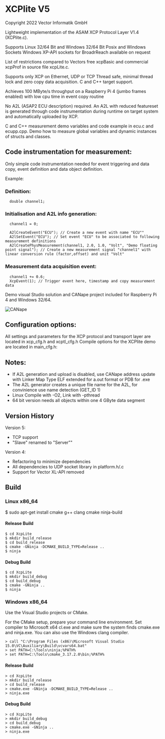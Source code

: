 
# XCPlite V5

Copyright 2022 Vector Informatik GmbH

Lightweight implementation of the ASAM XCP Protocol Layer V1.4 (XCPlite.c).

Supports Linux 32/64 Bit and Windows 32/64 Bit
Posix and Windows Sockets 
Windows XP-API sockets for BroadrReach available on request

List of restrictions compared to Vectors free xcpBasic and commercial xcpProf in source file xcpLite.c.

Supports only XCP on Ethernet, UDP or TCP
Thread safe, minimal thread lock and zero copy data acquisition.
C and C++ target support.

Achieves 100 MByte/s throughput on a Raspberry Pi 4 (jumbo frames enabled) with low cpu time in event copy routine

No A2L (ASAP2 ECU description) required.
An A2L with reduced featureset is generated through code instrumentation during runtime on target system
and automatically uploaded by XCP.

C and C++ measurement demo variables and code example in ecu.c and ecupp.cpp.
Demo how to measure global variables and dynamic instances of structs and classes.


## Code instrumentation for measurement:

Only simple code instrumentation needed for event triggering and data copy, event definition and data object definition.

Example:

### Definition:
```
  double channel1;
```

### Initialisation and A2L info generation:

```
  channel1 = 0;

  A2lCreateEvent("ECU"); // Create a new event with name "ECU""
  A2lSetEvent("ECU"); // Set event "ECU" to be associated to following measurement definitions
  A2lCreatePhysMeasurement(channel1, 2.0, 1.0, "Volt", "Demo floating point signal"); // Create a new measurement signal "channel1" with linear conversion rule (factor,offset) and unit "Volt"
```


### Measurement data acquisition event:

```
  channel1 += 0.6;
  XcpEvent(1); // Trigger event here, timestamp and copy measurement data
```

Demo visual Studio solution and CANape project included for Raspberry Pi 4 and Windows 32/64.

![CANape](Screenshot.png)




## Configuration options:

All settings and parameters for the XCP protocol and transport layer are located in xcp_cfg.h and xcptl_cfg.h
Compile options for the XCPlite demo are located in main_cfg.h:

## Notes:
- If A2L generation and upload is disabled, use CANape address update with Linker Map Type ELF extended for a.out format or PDB for .exe
- The A2L generator creates a unique file name for the A2L, for convinience use name detection (GET_ID 1)
- Linux Compile with -O2, Link with -pthread
- 64 bit version needs all objects within one 4 GByte data segment

## Version History

Version 5:
- TCP support
- "Slave" renamed to "Server""

Version 4:
- Refactoring to minimize dependencies
- All dependencies to UDP socket library in platform.h/.c
- Support for Vector XL-API removed

## Build

### Linux x86_64

$ sudo apt-get install cmake g++ clang cmake ninja-build

#### Release Build
```
$ cd XcpLite
$ mkdir build_release
$ cd build_release
$ cmake -GNinja -DCMAKE_BUILD_TYPE=Release ..
$ ninja
```

#### Debug Build
```
$ cd XcpLite
$ mkdir build_debug
$ cd build_debug
$ cmake -GNinja ..
$ ninja
```
### Windows x86_64

Use the Visual Studio projects or CMake.

For the CMake setup, prepare your command line environment.
Set compiler to Microsoft x64 cl.exe and make sure the system finds cmake.exe and ninja.exe.
You can also use the Windows clang compiler.
```
> call "C:\Program Files (x86)\Microsoft Visual Studio 15.0\VC\Auxiliary\Build\vcvars64.bat"
> set PATH=C:\Tools\ninja;%PATH%
> set PATH=C:\Tools\cmake_3.17.2.0\bin;%PATH%
```
#### Release Build
```
> cd XcpLite
> mkdir build_release
> cd build_release
> cmake.exe -GNinja -DCMAKE_BUILD_TYPE=Release ..
> ninja.exe
```
#### Debug Build
```
> cd XcpLite
> mkdir build_debug
> cd build_debug
> cmake.exe -GNinja ..
> ninja.exe
```
